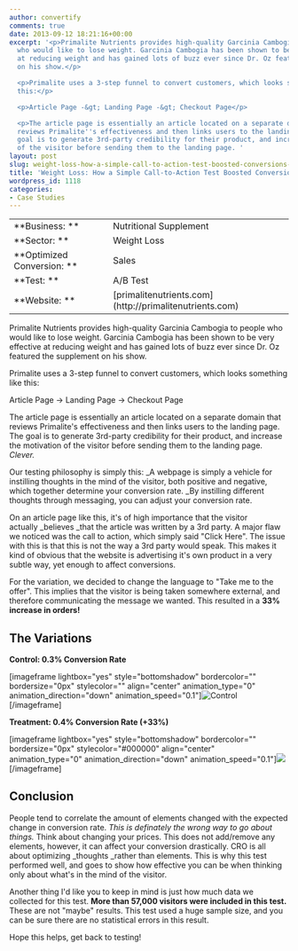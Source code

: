 ```yaml
---
author: convertify
comments: true
date: 2013-09-12 18:21:16+00:00
excerpt: '<p>Primalite Nutrients provides high-quality Garcinia Cambogia to people
  who would like to lose weight. Garcinia Cambogia has been shown to be very effective
  at reducing weight and has gained lots of buzz ever since Dr. Oz featured the supplement
  on his show.</p>

  <p>Primalite uses a 3-step funnel to convert customers, which looks something like
  this:</p>

  <p>Article Page -&gt; Landing Page -&gt; Checkout Page</p>

  <p>The article page is essentially an article located on a separate domain that
  reviews Primalite''s effectiveness and then links users to the landing page. The
  goal is to generate 3rd-party credibility for their product, and increase the motivation
  of the visitor before sending them to the landing page. '
layout: post
slug: weight-loss-how-a-simple-call-to-action-test-boosted-conversions-by-33-2
title: 'Weight Loss: How a Simple Call-to-Action Test Boosted Conversions by 33%'
wordpress_id: 1118
categories:
- Case Studies
---
```



<table >
<tbody >
<tr >

<td >**Business: **
</td>

<td >Nutritional Supplement
</td>
</tr>
<tr >

<td >**Sector: **
</td>

<td >Weight Loss
</td>
</tr>
<tr >

<td >**Optimized Conversion: **
</td>

<td >Sales
</td>
</tr>
<tr >

<td >**Test: **
</td>

<td >A/B Test
</td>
</tr>
<tr >

<td >**Website: **
</td>

<td >[primalitenutrients.com](http://primalitenutrients.com)
</td>
</tr>
</tbody>
</table>


Primalite Nutrients provides high-quality Garcinia Cambogia to people who would like to lose weight. Garcinia Cambogia has been shown to be very effective at reducing weight and has gained lots of buzz ever since Dr. Oz featured the supplement on his show.

Primalite uses a 3-step funnel to convert customers, which looks something like this:

Article Page -> Landing Page -> Checkout Page

The article page is essentially an article located on a separate domain that reviews Primalite's effectiveness and then links users to the landing page. The goal is to generate 3rd-party credibility for their product, and increase the motivation of the visitor before sending them to the landing page. _Clever._

Our testing philosophy is simply this: _A webpage is simply a vehicle for instilling thoughts in the mind of the visitor, both positive and negative, which together determine your conversion rate. _By instilling different thoughts through messaging, you can adjust your conversion rate.

On an article page like this, it's of high importance that the visitor actually _believes _that the article was written by a 3rd party. A major flaw we noticed was the call to action, which simply said "Click Here". The issue with this is that this is not the way a 3rd party would speak. This makes it kind of obvious that the website is advertising it's own product in a very subtle way, yet enough to affect conversions.

For the variation, we decided to change the language to "Take me to the offer". This implies that the visitor is being taken somewhere external, and therefore communicating the message we wanted. This resulted in a **33% increase in orders!**


## The Variations


**Control: 0.3% Conversion Rate**


[imageframe lightbox="yes" style="bottomshadow" bordercolor="" bordersize="0px" stylecolor="" align="center" animation_type="0" animation_direction="down" animation_speed="0.1"]![Control](http://convertify.io/wp-content/uploads/2013/08/Control1.png)[/imageframe]


**Treatment: 0.4% Conversion Rate (+33%)**

[imageframe lightbox="yes" style="bottomshadow" bordercolor="" bordersize="0px" stylecolor="#000000" align="center" animation_type="0" animation_direction="down" animation_speed="0.1"]![](http://convertify.io/wp-content/uploads/2013/08/Winner21.png)[/imageframe]


## Conclusion


People tend to correlate the amount of elements changed with the expected change in conversion rate. _This is definately the wrong way to go about things._ Think about changing your prices. This does not add/remove any elements, however, it can affect your conversion drastically. CRO is all about optimizing _thoughts _rather than elements. This is why this test performed well, and goes to show how effective you can be when thinking only about what's in the mind of the visitor.

Another thing I'd like you to keep in mind is just how much data we collected for this test. **More than 57,000 visitors were included in this test.** These are not "maybe" results. This test used a huge sample size, and you can be sure there are no statistical errors in this result.

Hope this helps, get back to testing!
